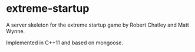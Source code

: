 extreme-startup
===============

A server skeleton for the extreme startup game by 
Robert Chatley and Matt Wynne.

Implemented in C++11 and based on mongoose.

